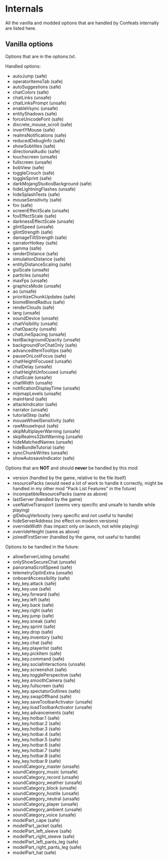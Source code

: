 # Internals

All the vanilla and modded options that are handled by Confeats internally are listed here.

## Vanilla options

Options that are in the options.txt.

Handled options:
- autoJump (safe)
- operatorItemsTab (safe)
- autoSuggestions (safe)
- chatColors (safe)
- chatLinks (unsafe)
- chatLinksPrompt (unsafe)
- enableVsync (unsafe)
- entityShadows (safe)
- forceUnicodeFont (safe)
- discrete_mouse_scroll (safe)
- invertYMouse (safe)
- realmsNotifications (safe)
- reducedDebugInfo (safe)
- showSubtitles (safe)
- directionalAudio (safe)
- touchscreen (unsafe)
- fullscreen (unsafe)
- bobView (safe)
- toggleCrouch (safe)
- toggleSprint (safe)
- darkMojangStudiosBackground (safe)
- hideLightningFlashes (unsafe)
- hideSplashTexts (safe)
- mouseSensitivity (safe)
- fov (safe)
- screenEffectScale (unsafe)
- fovEffectScale (safe)
- darknessEffectScale (unsafe)
- glintSpeed (unsafe)
- glintStrength (safe)
- damageTiltStrength (safe)
- narratorHotkey (safe)
- gamma (safe)
- renderDistance (safe)
- simulationDistance (safe)
- entityDistanceScaling (safe)
- guiScale (unsafe)
- particles (unsafe)
- maxFps (unsafe)
- graphicsMode (unsafe)
- ao (unsafe)
- prioritizeChunkUpdates (safe)
- biomeBlendRadius (safe)
- renderClouds (safe)
- lang (unsafe)
- soundDevice (unsafe)
- chatVisibility (unsafe)
- chatOpacity (unsafe)
- chatLineSpacing (unsafe)
- textBackgroundOpacity (unsafe)
- backgroundForChatOnly (safe)
- advancedItemTooltips (safe)
- pauseOnLostFocus (safe)
- chatHeightFocused (unsafe)
- chatDelay (unsafe)
- chatHeightUnfocused (unsafe)
- chatScale (unsafe)
- chatWidth (unsafe)
- notificationDisplayTime (unsafe)
- mipmapLevels (unsafe)
- mainHand (safe)
- attackIndicator (safe)
- narrator (unsafe)
- tutorialStep (safe)
- mouseWheelSensitivity (safe)
- rawMouseInput (safe)
- skipMultiplayerWarning (unsafe)
- skipRealms32bitWarning (unsafe)
- hideMatchedNames (unsafe)
- hideBundleTutorial (safe)
- syncChunkWrites (unsafe)
- showAutosaveIndicator (safe)

Options that are **NOT** and should **never** be handled by this mod:
- version (handled by the game, relative to the file itself)
- resourcePacks (would need a lot of work to handle it correctly, might be handled in my other mod "Pack List Features" in the future)
- incompatibleResourcePacks (same as above)
- lastServer (handled by the game)
- useNativeTransport (seems very specific and unsafe to handle while playing)
- glDebugVerbosity (very specific and not useful to handle)
- hideServerAddress (no effect on modern versions)
- overrideWidth (has impact only on launch, not while playing)
- overrideHeight (same as above)
- joinedFirstServer (handled by the game, not useful to handle)

Options to be handled in the future:
- allowServerListing (unsafe)
- onlyShowSecureChat (unsafe)
- panoramaScrollSpeed (safe)
- telemetryOptInExtra (unsafe)
- onboardAccessibility (safe)
- key_key.attack (safe)
- key_key.use (safe)
- key_key.forward (safe)
- key_key.left (safe)
- key_key.back (safe)
- key_key.right (safe)
- key_key.jump (safe)
- key_key.sneak (safe)
- key_key.sprint (safe)
- key_key.drop (safe)
- key_key.inventory (safe)
- key_key.chat (safe)
- key_key.playerlist (safe)
- key_key.pickItem (safe)
- key_key.command (safe)
- key_key.socialInteractions (unsafe)
- key_key.screenshot (safe)
- key_key.togglePerspective (safe)
- key_key.smoothCamera (safe)
- key_key.fullscreen (safe)
- key_key.spectatorOutlines (safe)
- key_key.swapOffhand (safe)
- key_key.saveToolbarActivator (unsafe)
- key_key.loadToolbarActivator (unsafe)
- key_key.advancements (safe)
- key_key.hotbar.1 (safe)
- key_key.hotbar.2 (safe)
- key_key.hotbar.3 (safe)
- key_key.hotbar.4 (safe)
- key_key.hotbar.5 (safe)
- key_key.hotbar.6 (safe)
- key_key.hotbar.7 (safe)
- key_key.hotbar.8 (safe)
- key_key.hotbar.9 (safe)
- soundCategory_master (unsafe)
- soundCategory_music (unsafe)
- soundCategory_record (unsafe)
- soundCategory_weather (unsafe)
- soundCategory_block (unsafe)
- soundCategory_hostile (unsafe)
- soundCategory_neutral (unsafe)
- soundCategory_player (unsafe)
- soundCategory_ambient (unsafe)
- soundCategory_voice (unsafe)
- modelPart_cape (safe)
- modelPart_jacket (safe)
- modelPart_left_sleeve (safe)
- modelPart_right_sleeve (safe)
- modelPart_left_pants_leg (safe)
- modelPart_right_pants_leg (safe)
- modelPart_hat (safe)

